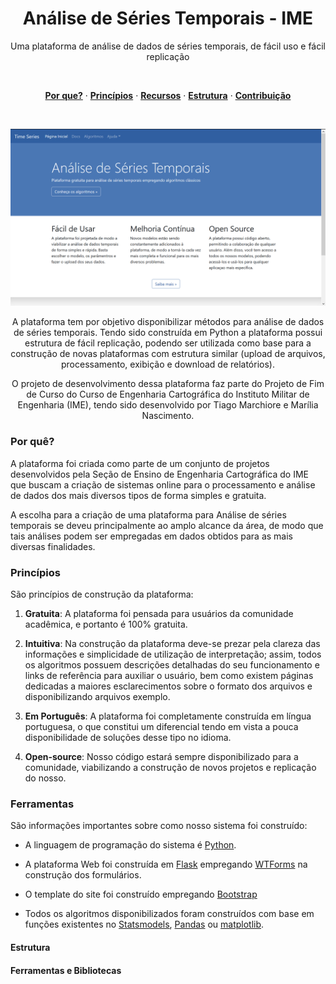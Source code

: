 <h1 align = 'center'>
Análise de Séries Temporais - IME
</h1>
<p align="center">
  Uma plataforma de análise de dados de séries temporais, de fácil uso e fácil replicação
</p>

<br/>

<p align="center">
  <a href="#why"><strong>Por que?</strong></a> ·
  <a href="#principles"><strong>Princípios</strong></a> ·
  <a href="#tools"><strong>Recursos</strong></a> ·
  <a href="#structure"><strong>Estrutura</strong></a> ·
  <a href="#contributions"><strong>Contribuição</strong></a>
</p>

<br/>

<p align="center">
  <a href=""><img src="./static/01_paginicial.PNG"></a>
</p>

<p align='center'>
  A plataforma tem por objetivo disponibilizar métodos para análise de dados de séries temporais. Tendo sido construída em Python a plataforma possui estrutura de fácil replicação, podendo ser utilizada como base para a construção de novas plataformas com estrutura similar (upload de arquivos, processamento, exibição e download de relatórios).
</p>
<p align='center'>
  O projeto de desenvolvimento dessa plataforma faz parte do Projeto de Fim de Curso do Curso de Engenharia Cartográfica do Instituto Militar de Engenharia (IME), tendo sido desenvolvido por Tiago Marchiore e Marília Nascimento.
</p>

<h3 id="why">Por quê?</h3>

A plataforma foi criada como parte de um conjunto de projetos desenvolvidos pela Seção de Ensino de Engenharia Cartográfica do IME que buscam a criação de sistemas online para o processamento e análise de dados dos mais diversos tipos de forma simples e gratuita.

A escolha para a criação de uma plataforma para Análise de séries temporais se deveu principalmente ao amplo alcance da área, de modo que tais análises podem ser empregadas em dados obtidos para as mais diversas finalidades.

<h3 id="principles">Princípios</h3>

São princípios de construção da plataforma:
1. **Gratuita**: A plataforma foi pensada para usuários da comunidade acadêmica, e portanto é 100% gratuita.

2. **Intuitiva**: Na construção da plataforma deve-se prezar pela clareza das informações e simplicidade de utilização de interpretação; assim, todos os algoritmos possuem descrições detalhadas do seu funcionamento e links de referência para auxiliar o usuário, bem como existem páginas dedicadas a maiores esclarecimentos sobre o formato dos arquivos e disponibilizando arquivos exemplo.

3. **Em Português**: A plataforma foi completamente construída em língua portuguesa, o que constitui um diferencial tendo em vista a pouca disponibilidade de soluções desse tipo no idioma.

4. **Open-source**: Nosso código estará sempre disponibilizado para a comunidade, viabilizando a construção de novos projetos e replicação do nosso.

<h3 id="tools">Ferramentas</h3>

São informações importantes sobre como nosso sistema foi construído:

* A linguagem de programação do sistema é <a href='https://www.python.org/'>Python</a>.

* A plataforma Web foi construída em <a href='http://flask.pocoo.org/'>Flask</a> empregando <a href='https://wtforms.readthedocs.io/en/stable/'>WTForms</a> na construção dos formulários.

* O template do site foi construído empregando <a href='http://getbootstrap.com/'>Bootstrap</a>

* Todos os algoritmos disponibilizados foram construídos com base em funções existentes no <a href='https://www.statsmodels.org/stable/index.html'>Statsmodels</a>, <a href='https://pandas.pydata.org/'>Pandas</a> ou <a href='https://matplotlib.org/'>matplotlib</a>.

<h4 id="structure">Estrutura</h4>

<h4 id="contributions">Ferramentas e Bibliotecas</h4>
